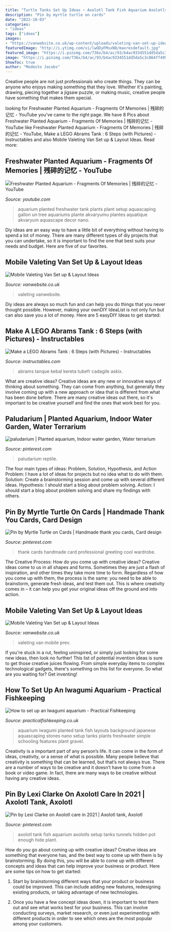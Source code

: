 ```yaml
---
title: "Turtle Tanks Set Up Ideas ~ Axolotl Tank Fish Aquarium Axolotls Setup Tanks Tunnels Hidden Pot Enough Hide Plant"
description: "Pin by myrtle turtle on cards"
date: "2022-10-03"
categories:
- "ideas"
tags: ["ideas"]
images:
- "https://vanwebsite.co.uk/wp-content/uploads/valeting-van-set-up-ideas-20.jpg"
featuredImage: "http://i.ytimg.com/vi/lwODyFMsxN8/maxresdefault.jpg"
featured_image: "https://i.pinimg.com/736x/b4/ac/93/b4ac9334551dd5da5c3c864ff4994b10.jpg"
image: "https://i.pinimg.com/736x/b4/ac/93/b4ac9334551dd5da5c3c864ff4994b10.jpg"
ShowToc: true
author: "Modesto Jacobs"
---
```



Creative people are not just professionals who create things. They can be anyone who enjoys making something that they love. Whether it's painting, drawing, piecing together a jigsaw puzzle, or making music, creative people have something that makes them special.

	

		
looking for Freshwater Planted Aquarium - Fragments Of Memories | 残碎的记忆 - YouTube you've came to the right page. We have 8 Pics about Freshwater Planted Aquarium - Fragments Of Memories | 残碎的记忆 - YouTube like Freshwater Planted Aquarium - Fragments Of Memories | 残碎的记忆 - YouTube, Make a LEGO Abrams Tank : 6 Steps (with Pictures) - Instructables and also Mobile Valeting Van Set up &amp; Layout Ideas. Read more:
		
    
## Freshwater Planted Aquarium - Fragments Of Memories | 残碎的记忆 - YouTube

<img loading=lazy src="http://i.ytimg.com/vi/lwODyFMsxN8/maxresdefault.jpg" onerror="this.onerror=null;this.src='https://tse4.mm.bing.net/th?id=OIP.-ND6Q85OqHt5Uo_h62Y3xwHaEK&amp;pid=15.1';" alt="Freshwater Planted Aquarium - Fragments Of Memories | 残碎的记忆 - YouTube">

_Source: youtube.com_

>aquarium planted freshwater tank plants plant setup aquascaping gallon un tree aquariums plante akvaryumu plantes aquatique akvaryum aquascape decor nano. 

	

Diy ideas are an easy way to have a little bit of everything without having to spend a lot of money. There are many different types of diy projects that you can undertake, so it is important to find the one that best suits your needs and budget. Here are five of our favorites.

    
## Mobile Valeting Van Set Up &amp; Layout Ideas

<img loading=lazy src="https://vanwebsite.co.uk/wp-content/uploads/valeting-van-set-up-ideas-20.jpg" onerror="this.onerror=null;this.src='https://tse1.mm.bing.net/th?id=OIP.OObgBre63Qbd-6Q7WqwNaAHaFj&amp;pid=15.1';" alt="Mobile Valeting Van Set up &amp; Layout Ideas">

_Source: vanwebsite.co.uk_

>valeting vanwebsite. 

	

Diy ideas are always so much fun and can help you do things that you never thought possible. However, making your ownDIY IdeaList is not only fun but can also save you a lot of money. Here are 5 easyDIY Ideas to get started: 

    
## Make A LEGO Abrams Tank : 6 Steps (with Pictures) - Instructables

<img loading=lazy src="https://content.instructables.com/ORIG/F61/JGCG/HI3TYV3P/F61JGCGHI3TYV3P.jpg?auto=webp&amp;frame=1&amp;width=2100" onerror="this.onerror=null;this.src='https://tse1.mm.bing.net/th?id=OIP.wsw9Xy8IetZLLVgEhj4_oQHaEe&amp;pid=15.1';" alt="Make a LEGO Abrams Tank : 6 Steps (with Pictures) - Instructables">

_Source: instructables.com_

>abrams tanque kebal kereta tubefr cadagile askix. 

	

What are creative ideas?
Creative ideas are any new or innovative ways of thinking about something. They can come from anything, but generally they involve coming up with a new approach or idea that is different from what has been done before. There are many creative ideas out there, so it's important to be creative yourself and find the ones that work best for you.

    
## Paludarium | Planted Aquarium, Indoor Water Garden, Water Terrarium

<img loading=lazy src="https://i.pinimg.com/736x/b4/ac/93/b4ac9334551dd5da5c3c864ff4994b10.jpg" onerror="this.onerror=null;this.src='https://tse2.mm.bing.net/th?id=OIP.wbpJZ01VPY0dVwnR_jIWGQHaJ3&amp;pid=15.1';" alt="paludarium | Planted aquarium, Indoor water garden, Water terrarium">

_Source: pinterest.com_

>paludarium reptile. 

	

The four main types of ideas: Problem, Solution, Hypothesis, and Action
Problem: I have a lot of ideas for projects but no idea what to do with them.
Solution: Create a brainstorming session and come up with several different ideas.
Hypothesis: I should start a blog about problem solving.
Action: I should start a blog about problem solving and share my findings with others.

    
## Pin By Myrtle Turtle On Cards | Handmade Thank You Cards, Card Design

<img loading=lazy src="https://i.pinimg.com/736x/0d/50/5f/0d505f5e0168b6bf0ef9dd864fa612aa--thank-you-cards-ideas-thank-you-cards-handmade.jpg" onerror="this.onerror=null;this.src='https://tse3.mm.bing.net/th?id=OIP.a_nz6YsPGC6mUyADRChY0AHaLH&amp;pid=15.1';" alt="Pin by Myrtle Turtle on Cards | Handmade thank you cards, Card design">

_Source: pinterest.com_

>thank cards handmade card professional greeting cool wardrobe. 

	

The Creative Process: How do you come up with creative ideas?
Creative ideas come to us in all shapes and forms. Sometimes they are just a flash of inspiration, and other times they take more time to form. Regardless of how you come up with them, the process is the same: you need to be able to brainstorm, generate fresh ideas, and test them out. This is where creativity comes in – it can help you get your original ideas off the ground and into action.

    
## Mobile Valeting Van Set Up &amp; Layout Ideas

<img loading=lazy src="http://vanwebsite.co.uk/wp-content/uploads/valeting-van-set-up-ideas-19.jpg" onerror="this.onerror=null;this.src='https://tse1.mm.bing.net/th?id=OIP.zOS4qlHBJYN8mSFTf1K0gAHaJ4&amp;pid=15.1';" alt="Mobile Valeting Van Set up &amp; Layout Ideas">

_Source: vanwebsite.co.uk_

>valeting van mobile prev. 

	

If you're stuck in a rut, feeling uninspired, or simply just looking for some new ideas, then look no further! This list of potential invention ideas is sure to get those creative juices flowing. From simple everyday items to complex technological gadgets, there's something on this list for everyone. So what are you waiting for? Get inventing!

    
## How To Set Up An Iwagumi Aquarium - Practical Fishkeeping

<img loading=lazy src="http://azure.wgp-cdn.co.uk/app-practicalfishkeeping/features/4c62a012ad941.jpg?&amp;width=1200&amp;height=630&amp;mode=crop" onerror="this.onerror=null;this.src='https://tse3.mm.bing.net/th?id=OIP.1rAUexiVOoOzzt2vJrqXLQHaEs&amp;pid=15.1';" alt="How to set up an Iwagumi aquarium - Practical Fishkeeping">

_Source: practicalfishkeeping.co.uk_

>aquarium iwagumi planted tank fish layouts background japanese aquascaping stones nano setup tanks plants freshwater simple schooling features plant gravel. 

	

Creativity is a important part of any person’s life. It can come in the form of ideas, creativity, or a sense of what is possible. Many people believe that creativity is something that can be learned, but that’s not always true. There are a number of ways to be creative and it doesn’t have to come from a book or video game. In fact, there are many ways to be creative without having any creative ideas.

    
## Pin By Lexi Clarke On Axolotl Care In 2021 | Axolotl Tank, Axolotl

<img loading=lazy src="https://i.pinimg.com/736x/7b/8f/cf/7b8fcf3c42c12366394af86686913667.jpg" onerror="this.onerror=null;this.src='https://tse1.mm.bing.net/th?id=OIP.OaK4H3caCZ7W1tnjG_QvSAHaFj&amp;pid=15.1';" alt="Pin by Lexi Clarke on Axolotl care in 2021 | Axolotl tank, Axolotl">

_Source: pinterest.com_

>axolotl tank fish aquarium axolotls setup tanks tunnels hidden pot enough hide plant. 

	

How do you go about coming up with creative ideas?
Creative ideas are something that everyone has, and the best way to come up with them is by brainstorming. By doing this, you will be able to come up with different concepts and ideas that can help improve your business or product. Here are some tips on how to get started:
1. Start by brainstorming different ways that your product or business could be improved. This can include adding new features, redesigning existing products, or taking advantage of new technologies.

2. Once you have a few concept ideas down, it is important to test them out and see what works best for your business. This can involve conducting surveys, market research, or even just experimenting with different products in order to see which ones are the most popular among your customers.



